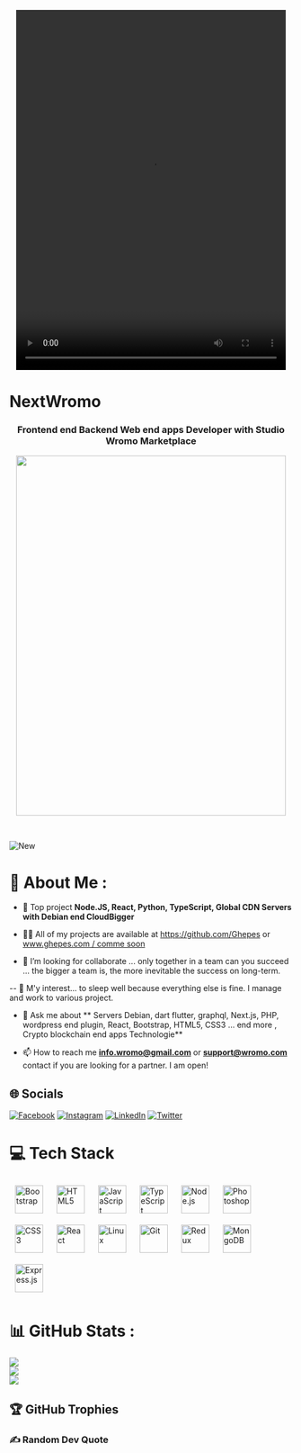 
<p align="center">
  <video width="480" height="640" autoplay> ## //  <source src="https://github.com/NextWromo/NextWromo/blob/8b89758cb6b1427fcb2e72557854aec51567954c/Facked%20shipp%20it%2C%20now!.gif" type="video/ogg">
  "@Ghepes" nikname github @NextWromo or @Ghepes with Studio Wromo Marketplace @Wromo - Webdesign Studio Wromo.
</video>

<h1 Studio Wromo Marketplace > NextWromo </h1></h1>
<h3 align="center">Frontend end Backend Web end apps Developer with Studio Wromo Marketplace</h3>
<p align="center"><img src="https://github.com/NextWromo/NextWromo/blob/8b89758cb6b1427fcb2e72557854aec51567954c/Facked%20shipp%20it%2C%20now!.gif"  width="480" height="640"  /></p>
<br/>
<p align="left"> <img src="https://github.com/NextWromo/NextWromo/blob/8b89758cb6b1427fcb2e72557854aec51567954c/Facked%20shipp%20it%2C%20now!.gif" alt="New" /> </p>

# 💫 About Me :

- 🌱 Top project **Node.JS, React, Python, TypeScript, Global CDN Servers with Debian end CloudBigger**

- 👨‍💻 All of my projects are available at https://github.com/Ghepes or[ www.ghepes.com / comme soon](https://ghepes.com/)

- 💞️ I’m looking for collaborate ... only together in a team can you succeed ... the bigger a team is, the more inevitable the success on long-term.

-- 👀 M'y interest... to sleep well because everything else is fine. 
I manage and work to various project.

- 💬 Ask me about ** Servers Debian, dart flutter, graphql,  Next.js, PHP, wordpress end plugin, React, Bootstrap, HTML5, CSS3 ... end more , Crypto blockchain end apps Technologie**

- 📫 How to reach me **info.wromo@gmail.com** or **support@wromo.com** contact if you are looking for a partner. I am open!

## 🌐 Socials
[![Facebook](https://img.shields.io/badge/Facebook-%231877F2.svg?logo=Facebook&logoColor=white)](https://www.facebook.com/nexttipps/) [![Instagram](https://img.shields.io/badge/Instagram-%23E4405F.svg?logo=Instagram&logoColor=white)](https://www.instagram.com/bestof_ads/) [![LinkedIn](https://img.shields.io/badge/LinkedIn-%230077B5.svg?logo=linkedin&logoColor=white)](https://www.linkedin.com/in/wromo-team-a7413b210/) [![Twitter](https://img.shields.io/badge/Twitter-%231DA1F2.svg?logo=Twitter&logoColor=white)](https://twitter.com/WromoShop) 

# 💻 Tech Stack
<div align="left">  
<img style="margin: 10px" src="https://profilinator.rishav.dev/skills-assets/bootstrap-plain.svg" alt="Bootstrap" height="50" />  
<img style="margin: 10px" src="https://profilinator.rishav.dev/skills-assets/html5-original-wordmark.svg" alt="HTML5" height="50" />  
<img style="margin: 10px" src="https://profilinator.rishav.dev/skills-assets/javascript-original.svg" alt="JavaScript" height="50" />  
<img style="margin: 10px" src="https://profilinator.rishav.dev/skills-assets/typescript-original.svg" alt="TypeScript" height="50" />  
<img style="margin: 10px" src="https://profilinator.rishav.dev/skills-assets/nodejs-original-wordmark.svg" alt="Node.js" height="50" />  
<img style="margin: 10px" src="https://profilinator.rishav.dev/skills-assets/photoshop-plain.svg" alt="Photoshop" height="50" />  
<img style="margin: 10px" src="https://profilinator.rishav.dev/skills-assets/css3-original-wordmark.svg" alt="CSS3" height="50" />  
<img style="margin: 10px" src="https://profilinator.rishav.dev/skills-assets/react-original-wordmark.svg" alt="React" height="50" />  
<img style="margin: 10px" src="https://profilinator.rishav.dev/skills-assets/linux-original.svg" alt="Linux" height="50" />  
<img style="margin: 10px" src="https://profilinator.rishav.dev/skills-assets/git-scm-icon.svg" alt="Git" height="50" />  
<img style="margin: 10px" src="https://profilinator.rishav.dev/skills-assets/redux-original.svg" alt="Redux" height="50" />  
<img style="margin: 10px" src="https://profilinator.rishav.dev/skills-assets/mongodb-original-wordmark.svg" alt="MongoDB" height="50" />
<img style="margin: 10px" src="https://profilinator.rishav.dev/skills-assets/express-original-wordmark.svg" alt="Express.js" height="50" />  
</div>

# 📊 GitHub Stats :
![](https://github-readme-stats.vercel.app/api?username=saifulemon&theme=yeblu&hide_border=false&include_all_commits=true&count_private=true)<br/>
![](https://github-readme-streak-stats.herokuapp.com/?user=saifulemon&theme=yeblu&hide_border=false)<br/>
![](https://github-readme-stats.vercel.app/api/top-langs/?username=saifulemon&theme=yeblu&hide_border=false&include_all_commits=true&count_private=true&layout=compact)

## 🏆 GitHub Trophies

### ✍️ Random Dev Quote


<!---
NextWromo/NextWromo is a ✨ special ✨ repository because its `README.md` (this file) appears on your GitHub profile by Wromo Studio Marketplace.
You can click the Preview link to take a look at your changes.
--->
